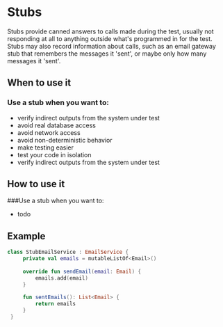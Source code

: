 # Stubs

Stubs provide canned answers to calls made during the test, usually not responding at all to
anything outside what's programmed in for the test. Stubs may also record information about calls,
such as an email gateway stub that remembers the messages it 'sent', or maybe only how many messages it 'sent'.

## When to use it

### Use a stub when you want to:

* verify indirect outputs from the system under test
* avoid real database access
* avoid network access
* avoid non-deterministic behavior
* make testing easier
* test your code in isolation
* verify indirect outputs from the system under test

## How to use it

###Use a stub when you want to:

* todo

## Example

```kotlin
class StubEmailService : EmailService {
     private val emails = mutableListOf<Email>()
 
     override fun sendEmail(email: Email) {
         emails.add(email)
     }
 
     fun sentEmails(): List<Email> {
         return emails
     }
 }
 ```
